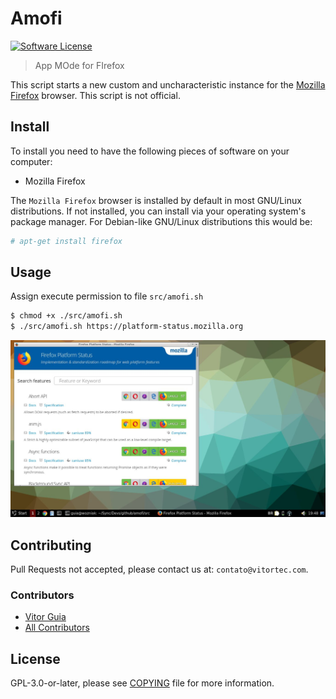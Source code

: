 # Amofi

[![Software License](https://img.shields.io/github/license/vitorteccom/amofi.svg)](COPYING)

> App MOde for FIrefox

This script starts a new custom and uncharacteristic instance for the [Mozilla Firefox](https://www.mozilla.org/en-US/firefox/) browser. This script is not official.

## Install

To install you need to have the following pieces of software on your computer:

- Mozilla Firefox

The `Mozilla Firefox` browser is installed by default in most GNU/Linux distributions. If not installed, you can install via your operating system's package manager. For Debian-like GNU/Linux distributions this would be:

``` bash
# apt-get install firefox
```

## Usage

Assign execute permission to file ``src/amofi.sh``

``` bash
$ chmod +x ./src/amofi.sh
$ ./src/amofi.sh https://platform-status.mozilla.org
```

![Screenshot in LXQt desktop](docs/images/screenshot.jpg)

## Contributing

Pull Requests not accepted, please contact us at: `contato@vitortec.com`.

### Contributors

- [Vitor Guia](https://github.com/vitoranguia)
- [All Contributors](https://github.com/vitorteccom/amofi/contributors)

## License

GPL-3.0-or-later, please see [COPYING](COPYING) file for more information.
